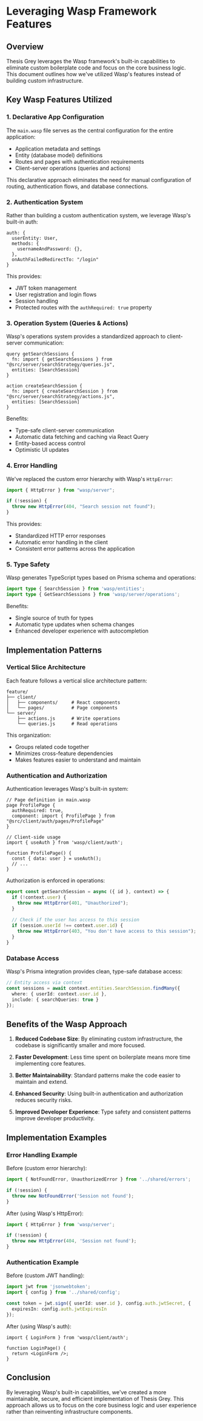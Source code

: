 # Leveraging Wasp Framework Features

## Overview

Thesis Grey leverages the Wasp framework's built-in capabilities to eliminate custom boilerplate code and focus on the core business logic. This document outlines how we've utilized Wasp's features instead of building custom infrastructure.

## Key Wasp Features Utilized

### 1. Declarative App Configuration

The `main.wasp` file serves as the central configuration for the entire application:

- Application metadata and settings
- Entity (database model) definitions
- Routes and pages with authentication requirements
- Client-server operations (queries and actions)

This declarative approach eliminates the need for manual configuration of routing, authentication flows, and database connections.

### 2. Authentication System

Rather than building a custom authentication system, we leverage Wasp's built-in auth:

```wasp
auth: {
  userEntity: User,
  methods: {
    usernameAndPassword: {},
  },
  onAuthFailedRedirectTo: "/login"
}
```

This provides:
- JWT token management
- User registration and login flows
- Session handling
- Protected routes with the `authRequired: true` property

### 3. Operation System (Queries & Actions)

Wasp's operations system provides a standardized approach to client-server communication:

```wasp
query getSearchSessions {
  fn: import { getSearchSessions } from "@src/server/searchStrategy/queries.js",
  entities: [SearchSession]
}

action createSearchSession {
  fn: import { createSearchSession } from "@src/server/searchStrategy/actions.js",
  entities: [SearchSession]
}
```

Benefits:
- Type-safe client-server communication
- Automatic data fetching and caching via React Query
- Entity-based access control
- Optimistic UI updates

### 4. Error Handling

We've replaced the custom error hierarchy with Wasp's `HttpError`:

```typescript
import { HttpError } from "wasp/server";

if (!session) {
  throw new HttpError(404, "Search session not found");
}
```

This provides:
- Standardized HTTP error responses
- Automatic error handling in the client
- Consistent error patterns across the application

### 5. Type Safety

Wasp generates TypeScript types based on Prisma schema and operations:

```typescript
import type { SearchSession } from 'wasp/entities';
import type { GetSearchSessions } from 'wasp/server/operations';
```

Benefits:
- Single source of truth for types
- Automatic type updates when schema changes
- Enhanced developer experience with autocompletion

## Implementation Patterns

### Vertical Slice Architecture

Each feature follows a vertical slice architecture pattern:

```
feature/
├── client/
│   ├── components/     # React components
│   └── pages/          # Page components
└── server/
    ├── actions.js      # Write operations
    └── queries.js      # Read operations
```

This organization:
- Groups related code together
- Minimizes cross-feature dependencies
- Makes features easier to understand and maintain

### Authentication and Authorization

Authentication leverages Wasp's built-in system:

```tsx
// Page definition in main.wasp
page ProfilePage {
  authRequired: true,
  component: import { ProfilePage } from "@src/client/auth/pages/ProfilePage"
}

// Client-side usage
import { useAuth } from 'wasp/client/auth';

function ProfilePage() {
  const { data: user } = useAuth();
  // ...
}
```

Authorization is enforced in operations:

```typescript
export const getSearchSession = async ({ id }, context) => {
  if (!context.user) {
    throw new HttpError(401, "Unauthorized");
  }
  
  // Check if the user has access to this session
  if (session.userId !== context.user.id) {
    throw new HttpError(403, "You don't have access to this session");
  }
}
```

### Database Access

Wasp's Prisma integration provides clean, type-safe database access:

```typescript
// Entity access via context
const sessions = await context.entities.SearchSession.findMany({
  where: { userId: context.user.id },
  include: { searchQueries: true }
});
```

## Benefits of the Wasp Approach

1. **Reduced Codebase Size**: By eliminating custom infrastructure, the codebase is significantly smaller and more focused.

2. **Faster Development**: Less time spent on boilerplate means more time implementing core features.

3. **Better Maintainability**: Standard patterns make the code easier to maintain and extend.

4. **Enhanced Security**: Using built-in authentication and authorization reduces security risks.

5. **Improved Developer Experience**: Type safety and consistent patterns improve developer productivity.

## Implementation Examples

### Error Handling Example

Before (custom error hierarchy):
```typescript
import { NotFoundError, UnauthorizedError } from '../shared/errors';

if (!session) {
  throw new NotFoundError('Session not found');
}
```

After (using Wasp's HttpError):
```typescript
import { HttpError } from 'wasp/server';

if (!session) {
  throw new HttpError(404, 'Session not found');
}
```

### Authentication Example

Before (custom JWT handling):
```typescript
import jwt from 'jsonwebtoken';
import { config } from '../shared/config';

const token = jwt.sign({ userId: user.id }, config.auth.jwtSecret, {
  expiresIn: config.auth.jwtExpiresIn
});
```

After (using Wasp's auth):
```tsx
import { LoginForm } from 'wasp/client/auth';

function LoginPage() {
  return <LoginForm />;
}
```

## Conclusion

By leveraging Wasp's built-in capabilities, we've created a more maintainable, secure, and efficient implementation of Thesis Grey. This approach allows us to focus on the core business logic and user experience rather than reinventing infrastructure components. 